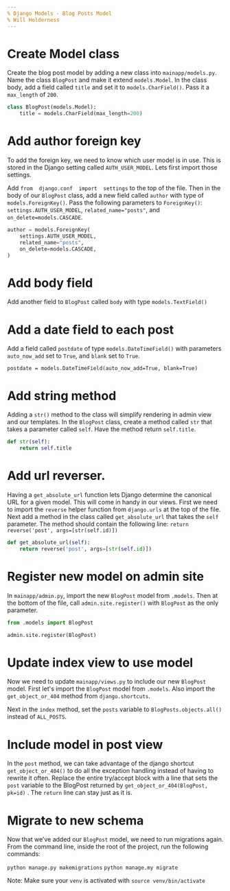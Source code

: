 ```yaml
---
% Django Models - Blog Posts Model
% Will Holderness
---
```



# Create Model class

Create the blog post model by adding a new class into `mainapp/models.py`. Name the class `BlogPost` and make it extend `models.Model`. In the class body, add a field called `title` and set it to `models.CharField()`. Pass it a `max_length` of `200`.

```python
class BlogPost(models.Model):
    title = models.CharField(max_length=200)
```

# Add author foreign key

To add the foreign key, we need to know which user model is in use. This is stored in the Django setting called `AUTH_USER_MODEL`. Lets first import those settings.

Add `from  django.conf  import  settings` to the top of the file. Then in the body of our `BlogPost` class, add a new field called `author` with type of `models.ForeignKey()`. Pass the following parameters to `ForeignKey()`: `settings.AUTH_USER_MODEL`, `related_name="posts"`, and `on_delete=models.CASCADE`.
    
```python
author = models.ForeignKey(
    settings.AUTH_USER_MODEL,
    related_name="posts",
    on_delete=models.CASCADE,
)
```

# Add body field

Add another field to `BlogPost` called `body` with type `models.TextField()`

# Add a date field to each post

Add a field called `postdate` of type `models.DateTimeField()` with parameters `auto_now_add` set to `True`, and `blank` set to `True`.

`postdate = models.DateTimeField(auto_now_add=True, blank=True)`

# Add string method
Adding a `str()` method to the class will simplify rendering in admin view and our templates. In the `BlogPost` class, create a method called `str` that takes a parameter called `self`. Have the method return `self.title`. 

```python
def str(self):
	return self.title
```

# Add url reverser.

Having a `get_absolute_url` function lets Django determine the canonical URL for a given model. This will come in handy in our views. First we need to import the `reverse` helper function from `django.urls` at the top of the file. Next add a method in the class called `get_absolute_url` that takes the `self` parameter. The method should contain the following line: `return reverse('post', args=[str(self.id)])`

```python
def get_absolute_url(self):
	return reverse('post', args=[str(self.id)])
```

# Register new model on admin site

In `mainapp/admin.py`, import the new `BlogPost` model from `.models`. Then at the bottom of the file, call `admin.site.register()` with `BlogPost` as the only parameter.

```python
from .models import BlogPost

admin.site.register(BlogPost)
```

# Update index view to use model

Now we need to update `mainapp/views.py` to include our new `BlogPost` model. First let's import the `BlogPost` model from `.models`. Also import the `get_object_or_404` method from `django.shortcuts`.

Next in the `index` method, set the `posts` variable to `BlogPosts.objects.all()` instead of `ALL_POSTS`.

# Include model in post view

In the `post` method, we can take advantage of the django shortcut `get_object_or_404()` to do all the exception handling instead of having to rewrite it often. Replace the entire try/accept block with a line that sets the `post` variable to the BlogPost returned by `get_object_or_404(BlogPost, pk=id)` . 
The `return` line can stay just as it is.


# Migrate to new schema

Now that we’ve added our `BlogPost` model, we need to run migrations again. From the command line, inside the root of the project, run the following commands:

`python manage.py makemigrations`
`python manage.my migrate`

Note: Make sure your `venv` is activated with `source venv/bin/activate`

